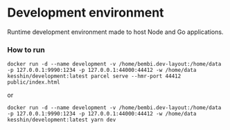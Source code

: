 # Development environment

Runtime development environment made to host Node and Go applications.

### How to run

`docker run -d --name development -v /home/bembi.dev-layout:/home/data -p 127.0.0.1:9990:1234 -p 127.0.0.1:44000:44412 -w /home/data kesshin/development:latest parcel serve --hmr-port 44412 public/index.html`

or

`docker run -d --name development -v /home/bembi.dev-layout:/home/data -p 127.0.0.1:9990:1234 -p 127.0.0.1:44000:44412 -w /home/data kesshin/development:latest yarn dev`